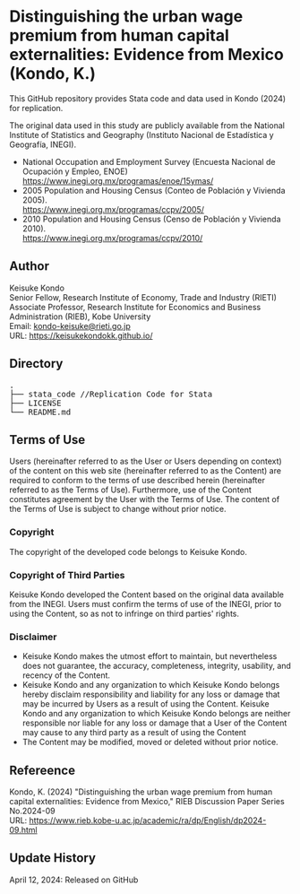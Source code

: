 # Distinguishing the urban wage premium from human capital externalities: Evidence from Mexico (Kondo, K.)

This GitHub repository provides Stata code and data used in Kondo (2024) for replication.

The original data used in this study are publicly available from the National Institute of Statistics and Geography (Instituto Nacional de Estadística y Geografía, INEGI).

- National Occupation and Employment Survey (Encuesta Nacional de Ocupación y Empleo, ENOE)<br /> 
https://www.inegi.org.mx/programas/enoe/15ymas/
- 2005 Population and Housing Census (Conteo de Población y Vivienda 2005). <br /> 
https://www.inegi.org.mx/programas/ccpv/2005/
- 2010 Population and Housing Census (Censo de Población y Vivienda 2010). <br /> 
https://www.inegi.org.mx/programas/ccpv/2010/

## Author
Keisuke Kondo  
Senior Fellow, Research Institute of Economy, Trade and Industry (RIETI)  
Associate Professor, Research Institute for Economics and Business Administration (RIEB), Kobe University  
Email: kondo-keisuke@rieti.go.jp  
URL: https://keisukekondokk.github.io/  

## Directory

<pre>
.
├── stata_code //Replication Code for Stata
├── LICENSE
└── README.md
</pre>


## Terms of Use
Users (hereinafter referred to as the User or Users depending on context) of the content on this web site (hereinafter referred to as the Content) are required to conform to the terms of use described herein (hereinafter referred to as the Terms of Use). Furthermore, use of the Content constitutes agreement by the User with the Terms of Use. The content of the Terms of Use is subject to change without prior notice.

### Copyright
The copyright of the developed code belongs to Keisuke Kondo.

### Copyright of Third Parties
Keisuke Kondo developed the Content based on the original data available from the INEGI. Users must confirm the terms of use of the INEGI, prior to using the Content, so as not to infringe on third parties' rights.

### Disclaimer
<ul>
<li>Keisuke Kondo makes the utmost effort to maintain, but nevertheless does not guarantee, the accuracy, completeness, integrity, usability, and recency of the Content.</li>
<li> Keisuke Kondo and any organization to which Keisuke Kondo belongs hereby disclaim responsibility and liability for any loss or damage that may be incurred by Users as a result of using the Content. Keisuke Kondo and any organization to which Keisuke Kondo belongs are neither responsible nor liable for any loss or damage that a User of the Content may cause to any third party as a result of using the Content</li>
<li>The Content may be modified, moved or deleted without prior notice.</li>
</ul>

## Refereence

Kondo, K. (2024) "Distinguishing the urban wage premium from human capital externalities: Evidence from Mexico," RIEB Discussion Paper Series No.2024-09  
URL: https://www.rieb.kobe-u.ac.jp/academic/ra/dp/English/dp2024-09.html

## Update History

April 12, 2024: Released on GitHub  
